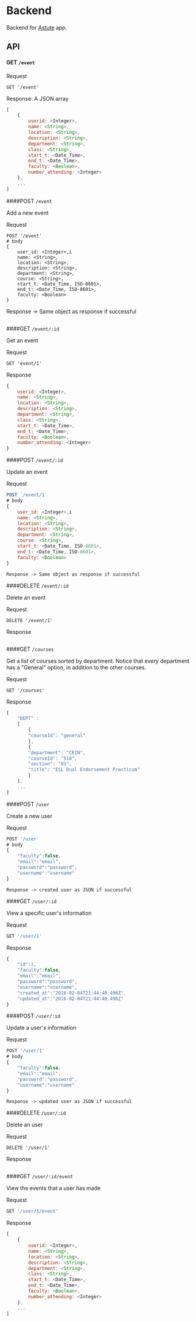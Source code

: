# Backend

Backend for [Astute](http://astute-dev.github.io/) app.

## API

#### GET `/event`

Request

```
GET '/event'
```

Response: A JSON array

```js
[
    {
        userid: <Integer>,
        name: <String>,
        location: <String>,
        description: <String>,
        department: <String>,
        class: <String>,
        start_t: <Date_Time>,
        end_t: <Date_Time>,
        faculty: <Boolean>,
        number_attending: <Integer>
    },
    ...
]
```


####POST `/event`

Add a new event

Request
```
POST '/event'
# body
{
    user_id: <Integer>,i
    name: <String>,
    location: <String>,
    description: <String>,
    department: <String>,
    course: <String>,
    start_t: <Date_Time, ISO-8601>,
    end_t: <Date_Time, ISO-8601>,
    faculty: <Boolean>
}
```

Response -> Same object as response if successful
```
```


####GET `/event/:id`

Get an event

Request
```
GET 'event/1'
```

Response
```js
{
    userid: <Integer>,
    name: <String>,
    location: <String>,
    description: <String>,
    department: <String>,
    class: <String>,
    start_t: <Date_Time>,
    end_t: <Date_Time>,
    faculty: <Boolean>,
    number_attending: <Integer>
}
```


####POST `/event/:id`

Update an event

Request
```js
POST `/event/1`
# body
{
    user_id: <Integer>,i
    name: <String>,
    location: <String>,
    description: <String>,
    department: <String>,
    course: <String>,
    start_t: <Date_Time, ISO-8601>,
    end_t: <Date_Time, ISO-8601>,
    faculty: <Boolean>
}
```

```
Response -> Same object as response if successful
```


####DELETE `/event/:id`

Delete an event

Request
```
DELETE '/event/1'
```

Response
```
```


####GET `/courses`

Get a list of courses sorted by department. Notice that every department has a "General" option, in addition to the other courses.

Request
```
GET '/courses'
```

Response
```js
[
    "DEPT" :
    [
        {
        "courseId": "general"
        },
        {
        "department": "CRIN", 
        "courseId": "518", 
        "section": "01", 
        "title": "ESL Dual Endorsement Practicum"
        }
    ],
    ...
]
```


####POST `/user`

Create a new user

Request
``` js
POST '/user'
# body
{
    "faculty":false,
    "email":"email",
    "password":"password",
    "username":"username"
}
```
```
Response -> created user as JSON if successful

```

####GET `/user/:id`

View a specific user's information

Request
``` js
GET '/user/1'
```

Response
```js
{
    "id":1,
    "faculty":false,
    "email":"email",
    "password":"password",
    "username":"username",
    "created_at":"2016-02-04T21:44:40.496Z",
    "updated_at":"2016-02-04T21:44:40.496Z"
}

```

####POST `/user/:id`

Update a user's information

Request
``` js
POST '/user/1'
# body
{
    "faculty":false,
    "email":"email",
    "password":"password",
    "username":"username"
}
```
```
Response -> updated user as JSON if successful

```

####DELETE `/user/:id`

Delete an user

Request
```
DELETE '/user/1'
```

Response
```
```

####GET `/user/:id/event`

View the events that a user has made

Request
``` js
GET '/user/1/event'
```

Response
```js
[
    {
        userid: <Integer>,
        name: <String>,
        location: <String>,
        description: <String>,
        department: <String>,
        class: <String>,
        start_t: <Date_Time>,
        end_t: <Date_Time>,
        faculty: <Boolean>,
        number_attending: <Integer>
    },
    ...
]
```






